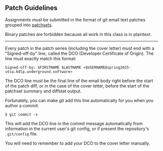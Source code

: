 ## Patch Guidelines

Assignments must be submitted in the format of git email text patches grouped into
[patchsets](patchsets.md).

Binary patches are forbidden because all work in this class is in plaintext.

---

Every patch in the patch series (including the cover letter) must end with
a "Signed-off-by" line, called the DCO (Developer Certificate of Origin).
The line must exactly match this format:

```
Signed-off-by: $FIRSTNAME $LASTNAME <$USERNAME@spring2025-utsa.kdlp.underground.software>
```

The DCO line must be the final line of the email body right before the start of the patch diff,
or in the case of the cover letter, before the start of the patchset summary and diffstat output.

Fortunately, you can make git add this line automatically for you when you author a commit:

```
$ git commit -s
```

This will add the DCO line in the commit message automatically from information
in the current user's git config, or if present the repository's `.git/config` file.

You will need to remember to add your DCO to the cover letter manually.
